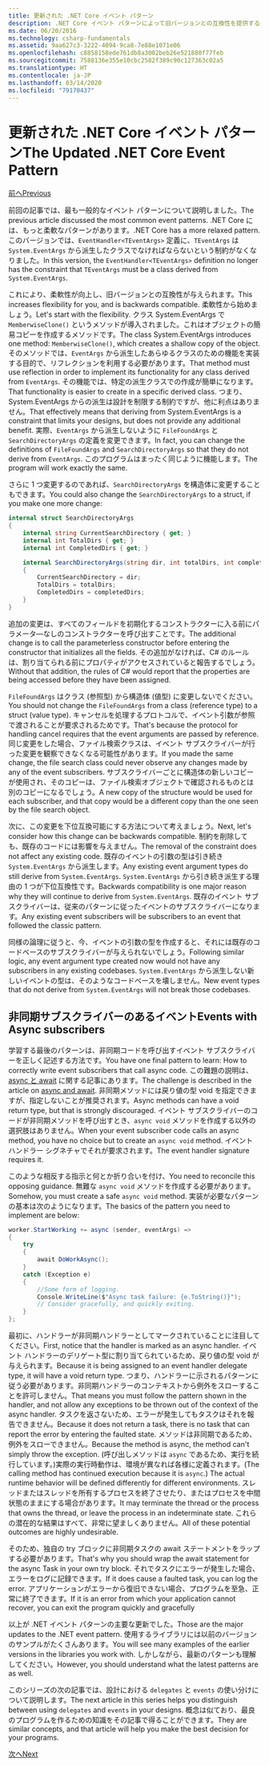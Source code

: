 ```yaml
---
title: 更新された .NET Core イベント パターン
description: .NET Core イベント パターンによって旧バージョンとの互換性を提供する柔軟性を実現する方法と、非同期サブスクライバーによる安全なイベント処理を実装する方法について説明します。
ms.date: 06/20/2016
ms.technology: csharp-fundamentals
ms.assetid: 9aa627c3-3222-4094-9ca8-7e88e1071e06
ms.openlocfilehash: c8858158ede761db8a3002beb26e521880f77feb
ms.sourcegitcommit: 7588136e355e10cbc2582f389c90c127363c02a5
ms.translationtype: HT
ms.contentlocale: ja-JP
ms.lasthandoff: 03/14/2020
ms.locfileid: "79170437"
---
```

# <a name="the-updated-net-core-event-pattern"></a><span data-ttu-id="a5f0c-103">更新された .NET Core イベント パターン</span><span class="sxs-lookup"><span data-stu-id="a5f0c-103">The Updated .NET Core Event Pattern</span></span>

[<span data-ttu-id="a5f0c-104">前へ</span><span class="sxs-lookup"><span data-stu-id="a5f0c-104">Previous</span></span>](event-pattern.md)

<span data-ttu-id="a5f0c-105">前回の記事では、最も一般的なイベント パターンについて説明しました。</span><span class="sxs-lookup"><span data-stu-id="a5f0c-105">The previous article discussed the most common event patterns.</span></span> <span data-ttu-id="a5f0c-106">.NET Core には、もっと柔軟なパターンがあります。</span><span class="sxs-lookup"><span data-stu-id="a5f0c-106">.NET Core has a more relaxed pattern.</span></span> <span data-ttu-id="a5f0c-107">このバージョンでは、`EventHandler<TEventArgs>` 定義に、`TEventArgs` は `System.EventArgs` から派生したクラスでなければならないという制約がなくなりました。</span><span class="sxs-lookup"><span data-stu-id="a5f0c-107">In this version, the `EventHandler<TEventArgs>` definition no longer has the constraint that `TEventArgs` must be a class derived from `System.EventArgs`.</span></span>

<span data-ttu-id="a5f0c-108">これにより、柔軟性が向上し、旧バージョンとの互換性が与えられます。</span><span class="sxs-lookup"><span data-stu-id="a5f0c-108">This increases flexibility for you, and is backwards compatible.</span></span> <span data-ttu-id="a5f0c-109">柔軟性から始めましょう。</span><span class="sxs-lookup"><span data-stu-id="a5f0c-109">Let's start with the flexibility.</span></span> <span data-ttu-id="a5f0c-110">クラス System.EventArgs で `MemberwiseClone()` というメソッドが導入されました。これはオブジェクトの簡易コピーを作成するメソッドです。</span><span class="sxs-lookup"><span data-stu-id="a5f0c-110">The class System.EventArgs introduces one method: `MemberwiseClone()`, which creates a shallow copy of the object.</span></span>
<span data-ttu-id="a5f0c-111">そのメソッドでは、`EventArgs` から派生したあらゆるクラスのための機能を実装する目的で、リフレクションを利用する必要があります。</span><span class="sxs-lookup"><span data-stu-id="a5f0c-111">That method must use reflection in order to implement its functionality for any class derived from `EventArgs`.</span></span> <span data-ttu-id="a5f0c-112">その機能では、特定の派生クラスでの作成が簡単になります。</span><span class="sxs-lookup"><span data-stu-id="a5f0c-112">That functionality is easier to create in a specific derived class.</span></span> <span data-ttu-id="a5f0c-113">つまり、System.EventArgs からの派生は設計を制限する制約ですが、他に利点はありません。</span><span class="sxs-lookup"><span data-stu-id="a5f0c-113">That effectively means that deriving from System.EventArgs is a constraint that limits your designs, but does not provide any additional benefit.</span></span>
<span data-ttu-id="a5f0c-114">実際、`EventArgs` から派生しないように `FileFoundArgs` と `SearchDirectoryArgs` の定義を変更できます。</span><span class="sxs-lookup"><span data-stu-id="a5f0c-114">In fact, you can change the definitions of `FileFoundArgs` and `SearchDirectoryArgs` so that they do not derive from `EventArgs`.</span></span>
<span data-ttu-id="a5f0c-115">このプログラムはまったく同じように機能します。</span><span class="sxs-lookup"><span data-stu-id="a5f0c-115">The program will work exactly the same.</span></span>

<span data-ttu-id="a5f0c-116">さらに 1 つ変更するのであれば、`SearchDirectoryArgs` を構造体に変更することもできます。</span><span class="sxs-lookup"><span data-stu-id="a5f0c-116">You could also change the `SearchDirectoryArgs` to a struct, if you make one more change:</span></span>

```csharp
internal struct SearchDirectoryArgs
{
    internal string CurrentSearchDirectory { get; }
    internal int TotalDirs { get; }
    internal int CompletedDirs { get; }

    internal SearchDirectoryArgs(string dir, int totalDirs, int completedDirs) : this()
    {
        CurrentSearchDirectory = dir;
        TotalDirs = totalDirs;
        CompletedDirs = completedDirs;
    }
}
```

<span data-ttu-id="a5f0c-117">追加の変更は、すべてのフィールドを初期化するコンストラクターに入る前にパラメータ―なしのコンストラクターを呼び出すことです。</span><span class="sxs-lookup"><span data-stu-id="a5f0c-117">The additional change is to call the parameterless constructor before entering the constructor that initializes all the fields.</span></span> <span data-ttu-id="a5f0c-118">その追加がなければ、C# のルールは、割り当てられる前にプロパティがアクセスされていると報告するでしょう。</span><span class="sxs-lookup"><span data-stu-id="a5f0c-118">Without that addition, the rules of C# would report that the properties are being accessed before they have been assigned.</span></span>

<span data-ttu-id="a5f0c-119">`FileFoundArgs` はクラス (参照型) から構造体 (値型) に変更しないでください。</span><span class="sxs-lookup"><span data-stu-id="a5f0c-119">You should not change the `FileFoundArgs` from a class (reference type) to a struct (value type).</span></span> <span data-ttu-id="a5f0c-120">キャンセルを処理するプロトコルで、イベント引数が参照で渡されることが要求されるためです。</span><span class="sxs-lookup"><span data-stu-id="a5f0c-120">That's because the protocol for handling cancel requires that the event arguments are passed by reference.</span></span> <span data-ttu-id="a5f0c-121">同じ変更をした場合、ファイル検索クラスは、イベント サブスクライバーが行った変更を観察できなくなる可能性があります。</span><span class="sxs-lookup"><span data-stu-id="a5f0c-121">If you made the same change, the file search class could never observe any changes made by any of the event subscribers.</span></span> <span data-ttu-id="a5f0c-122">サブスクライバーごとに構造体の新しいコピーが使用され、そのコピーは、ファイル検索オブジェクトで確認されるものとは別のコピーになるでしょう。</span><span class="sxs-lookup"><span data-stu-id="a5f0c-122">A new copy of the structure would be used for each subscriber, and that copy would be a different copy than the one seen by the file search object.</span></span>

<span data-ttu-id="a5f0c-123">次に、この変更を下位互換可能にする方法について考えましょう。</span><span class="sxs-lookup"><span data-stu-id="a5f0c-123">Next, let's consider how this change can be backwards compatible.</span></span>
<span data-ttu-id="a5f0c-124">制約を削除しても、既存のコードには影響を与えません。</span><span class="sxs-lookup"><span data-stu-id="a5f0c-124">The removal of the constraint does not affect any existing code.</span></span> <span data-ttu-id="a5f0c-125">既存のイベントの引数の型は引き続き `System.EventArgs` から派生します。</span><span class="sxs-lookup"><span data-stu-id="a5f0c-125">Any existing event argument types do still derive from `System.EventArgs`.</span></span>
<span data-ttu-id="a5f0c-126">`System.EventArgs` から引き続き派生する理由の 1 つが下位互換性です。</span><span class="sxs-lookup"><span data-stu-id="a5f0c-126">Backwards compatibility is one major reason why they will continue to derive from `System.EventArgs`.</span></span> <span data-ttu-id="a5f0c-127">既存のイベント サブスクライバーは、従来のパターンに従ったイベントのサブスクライバーになります。</span><span class="sxs-lookup"><span data-stu-id="a5f0c-127">Any existing event subscribers will be subscribers to an event that followed the classic pattern.</span></span>

<span data-ttu-id="a5f0c-128">同様の論理に従うと、今、イベントの引数の型を作成すると、それには既存のコードベースのサブスクライバーが与えられないでしょう。</span><span class="sxs-lookup"><span data-stu-id="a5f0c-128">Following similar logic, any event argument type created now would not have any subscribers in any existing codebases.</span></span> <span data-ttu-id="a5f0c-129">`System.EventArgs` から派生しない新しいイベントの型は、そのようなコードベースを壊しません。</span><span class="sxs-lookup"><span data-stu-id="a5f0c-129">New event types that do not derive from `System.EventArgs` will not break those codebases.</span></span>

## <a name="events-with-async-subscribers"></a><span data-ttu-id="a5f0c-130">非同期サブスクライバーのあるイベント</span><span class="sxs-lookup"><span data-stu-id="a5f0c-130">Events with Async subscribers</span></span>

<span data-ttu-id="a5f0c-131">学習する最後のパターンは、非同期コードを呼び出すイベント サブスクライバーを正しく記述する方法です。</span><span class="sxs-lookup"><span data-stu-id="a5f0c-131">You have one final pattern to learn: How to correctly write event subscribers that call async code.</span></span> <span data-ttu-id="a5f0c-132">この難題の説明は、[async と await](async.md) に関する記事にあります。</span><span class="sxs-lookup"><span data-stu-id="a5f0c-132">The challenge is described in the article on [async and await](async.md).</span></span> <span data-ttu-id="a5f0c-133">非同期メソッドには戻り値の型 void を指定できますが、指定しないことが推奨されます。</span><span class="sxs-lookup"><span data-stu-id="a5f0c-133">Async methods can have a void return type, but that is strongly discouraged.</span></span> <span data-ttu-id="a5f0c-134">イベント サブスクライバーのコードが非同期メソッドを呼び出すとき、`async void` メソッドを作成する以外の選択肢はありません。</span><span class="sxs-lookup"><span data-stu-id="a5f0c-134">When your event subscriber code calls an async method, you have no choice but to create an `async void` method.</span></span> <span data-ttu-id="a5f0c-135">イベント ハンドラー シグネチャでそれが要求されます。</span><span class="sxs-lookup"><span data-stu-id="a5f0c-135">The event handler signature requires it.</span></span>

<span data-ttu-id="a5f0c-136">このような相反する指示と何とか折り合いを付け、</span><span class="sxs-lookup"><span data-stu-id="a5f0c-136">You need to reconcile this opposing guidance.</span></span> <span data-ttu-id="a5f0c-137">無難な `async void` メソッドを作成する必要があります。</span><span class="sxs-lookup"><span data-stu-id="a5f0c-137">Somehow, you must create a safe `async void` method.</span></span> <span data-ttu-id="a5f0c-138">実装が必要なパターンの基本は次のようになります。</span><span class="sxs-lookup"><span data-stu-id="a5f0c-138">The basics of the pattern you need to implement are below:</span></span>

```csharp
worker.StartWorking += async (sender, eventArgs) =>
{
    try
    {
        await DoWorkAsync();
    }
    catch (Exception e)
    {
        //Some form of logging.
        Console.WriteLine($"Async task failure: {e.ToString()}");
        // Consider gracefully, and quickly exiting.
    }
};
```

<span data-ttu-id="a5f0c-139">最初に、ハンドラーが非同期ハンドラーとしてマークされていることに注目してください。</span><span class="sxs-lookup"><span data-stu-id="a5f0c-139">First, notice that the handler is marked as an async handler.</span></span> <span data-ttu-id="a5f0c-140">イベント ハンドラーのデリゲート型に割り当てられているため、戻り値の型 void が与えられます。</span><span class="sxs-lookup"><span data-stu-id="a5f0c-140">Because it is being assigned to an event handler delegate type, it will have a void return type.</span></span> <span data-ttu-id="a5f0c-141">つまり、ハンドラーに示されるパターンに従う必要があります。非同期ハンドラーのコンテキストから例外をスローすることを許可しません。</span><span class="sxs-lookup"><span data-stu-id="a5f0c-141">That means you must follow the pattern shown in the handler, and not allow any exceptions to be thrown out of the context of the async handler.</span></span> <span data-ttu-id="a5f0c-142">タスクを返さないため、エラーが発生してもタスクはそれを報告できません。</span><span class="sxs-lookup"><span data-stu-id="a5f0c-142">Because it does not return a task, there is no task that can report the error by entering the faulted state.</span></span> <span data-ttu-id="a5f0c-143">メソッドは非同期であるため、例外をスローできません。</span><span class="sxs-lookup"><span data-stu-id="a5f0c-143">Because the method is async, the method can't simply throw the exception.</span></span> <span data-ttu-id="a5f0c-144">(呼び出しメソッドは `async` であるため、実行を続行しています。)実際の実行時動作は、環境が異なれば各様に定義されます。</span><span class="sxs-lookup"><span data-stu-id="a5f0c-144">(The calling method has continued execution because it is `async`.) The actual runtime behavior will be defined differently for different environments.</span></span> <span data-ttu-id="a5f0c-145">スレッドまたはスレッドを所有するプロセスを終了させたり、またはプロセスを中間状態のままにする場合があります。</span><span class="sxs-lookup"><span data-stu-id="a5f0c-145">It may terminate the thread or the process that owns the thread, or leave the process in an indeterminate state.</span></span> <span data-ttu-id="a5f0c-146">これらの潜在的な結果はすべて、非常に望ましくありません。</span><span class="sxs-lookup"><span data-stu-id="a5f0c-146">All of these potential outcomes are highly undesirable.</span></span>

<span data-ttu-id="a5f0c-147">そのため、独自の try ブロックに非同期タスクの await ステートメントをラップする必要があります。</span><span class="sxs-lookup"><span data-stu-id="a5f0c-147">That's why you should wrap the await statement for the async Task in your own try block.</span></span> <span data-ttu-id="a5f0c-148">それでタスクにエラーが発生した場合、エラーをログに記録できます。</span><span class="sxs-lookup"><span data-stu-id="a5f0c-148">If it does cause a faulted task, you can log the error.</span></span> <span data-ttu-id="a5f0c-149">アプリケーションがエラーから復旧できない場合、プログラムを至急、正常に終了できます。</span><span class="sxs-lookup"><span data-stu-id="a5f0c-149">If it is an error from which your application cannot recover, you can exit the program quickly and gracefully</span></span>

<span data-ttu-id="a5f0c-150">以上が .NET イベント パターンの主要な更新でした。</span><span class="sxs-lookup"><span data-stu-id="a5f0c-150">Those are the major updates to the .NET event pattern.</span></span> <span data-ttu-id="a5f0c-151">使用するライブラリには以前のバージョンのサンプルがたくさんあります。</span><span class="sxs-lookup"><span data-stu-id="a5f0c-151">You will see many examples of the earlier versions in the libraries you work with.</span></span> <span data-ttu-id="a5f0c-152">しかしながら、最新のパターンも理解してください。</span><span class="sxs-lookup"><span data-stu-id="a5f0c-152">However, you should understand what the latest patterns are as well.</span></span>

<span data-ttu-id="a5f0c-153">このシリーズの次の記事では、設計における `delegates` と `events` の使い分けについて説明します。</span><span class="sxs-lookup"><span data-stu-id="a5f0c-153">The next article in this series helps you distinguish between using `delegates` and `events` in your designs.</span></span> <span data-ttu-id="a5f0c-154">概念は似ており、最良のプログラムを作るための知識をその記事で得ることができます。</span><span class="sxs-lookup"><span data-stu-id="a5f0c-154">They are similar concepts, and that article will help you make the best decision for your programs.</span></span>

[<span data-ttu-id="a5f0c-155">次へ</span><span class="sxs-lookup"><span data-stu-id="a5f0c-155">Next</span></span>](distinguish-delegates-events.md)

